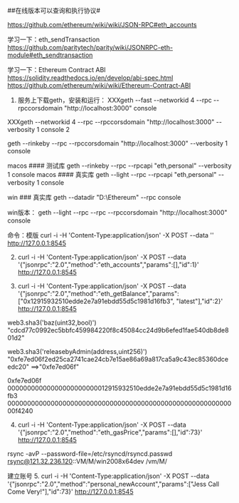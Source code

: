 
##在线版本可以查询和执行协议#

https://github.com/ethereum/wiki/wiki/JSON-RPC#eth_accounts


学习一下：eth_sendTransaction    https://github.com/paritytech/parity/wiki/JSONRPC-eth-module#eth_sendtransaction

学习一下：Ethereum Contract ABI  
https://solidity.readthedocs.io/en/develop/abi-spec.html
https://github.com/ethereum/wiki/wiki/Ethereum-Contract-ABI



1. 服务上下载geth，安装和运行：
 XXXgeth --fast --networkid 4 --rpc --rpccorsdomain "http://localhost:3000" console

 XXXgeth --networkid 4 --rpc --rpccorsdomain "http://localhost:3000" --verbosity 1 console 2
 
 geth --rinkeby --rpc --rpccorsdomain "http://localhost:3000" --verbosity 1  console 


 macos #### 测试库   geth --rinkeby --rpc --rpcapi "eth,personal" --verbosity 1  console
 macos #### 真实库   geth --light --rpc --rpcapi "eth,personal" --verbosity 1 console
  
 win   ###  真实库   geth --datadir "D:\Ethereum" --rpc  console


win版本：
geth --light  --rpc  --rpc --rpccorsdomain "http://localhost:3000" console


命令：模版 
curl -i -H 'Content-Type:application/json' -X POST --data '' http://127.0.0.1:8545 


2. curl -i -H 'Content-Type:application/json' -X POST --data '{"jsonrpc":"2.0","method":"eth_accounts","params":[],"id":1}' http://127.0.0.1:8545 


3. curl -i -H 'Content-Type:application/json' -X POST --data '{"jsonrpc":"2.0","method":"eth_getBalance","params":["0x12915932510edde2e7a91ebdd55d5c1981d16fb3", "latest"],"id":2}' http://127.0.0.1:8545 



web3.sha3('baz(uint32,bool)')
"cdcd77c0992ec5bbfc459984220f8c45084cc24d9b6efed1fae540db8de801d2"

web3.sha3('releasebyAdmin(address,uint256)')
"0xfe7ed06f2ed25ca2741cae24cb7e15ae86a69a817ca5a9c43ec85360dceedc20"
==>"0xfe7ed06f"

0xfe7ed06f
00000000000000000000000012915932510edde2e7a91ebdd55d5c1981d16fb3
00000000000000000000000000000000000000000000000000000000000f4240


4. curl -i -H 'Content-Type:application/json' -X POST --data '{"jsonrpc":"2.0","method":"eth_gasPrice","params":[],"id":73}' http://127.0.0.1:8545 



rsync -avP --password-file=/etc/rsyncd/rsyncd.passwd rsync@121.32.236.120::VM/M/win2008x64dev /vm/M/  

建立账号
5. curl -i -H 'Content-Type:application/json' -X POST --data '{"jsonrpc":"2.0","method":"personal_newAccount","params":["Jess Call Come Very!"],"id":73}' http://127.0.0.1:8545 

